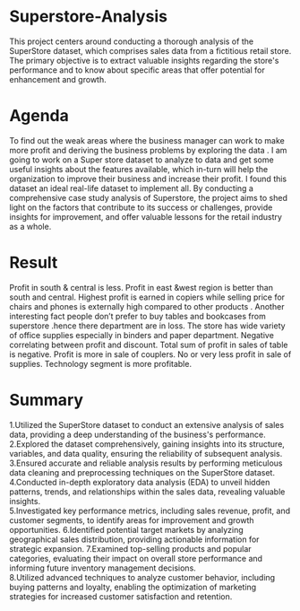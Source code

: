 # Superstore-Analysis
This project centers around conducting a thorough analysis of the SuperStore dataset, which comprises sales data from a fictitious retail store. The primary objective is to extract valuable insights regarding the store's performance and to know about specific areas that offer potential for enhancement and growth.
# Agenda
To find out the weak areas where the business manager can work to make more profit and deriving the business problems by exploring the data . I am going to work on a Super store dataset to analyze to data and get some useful insights about the features available, which in-turn will help the organization to improve their business and increase their profit. I found this dataset an ideal real-life dataset to implement all. By conducting a comprehensive case study analysis of Superstore, the project aims to shed light on the factors that contribute to its success or challenges, provide insights for improvement, and offer valuable lessons for the retail industry as a whole.
# Result
Profit in south & central is less. Profit in east &west region is better than south and central. Highest profit is earned in copiers while selling price for chairs and phones is externally high compared to other products . Another interesting fact people don’t prefer to buy tables and bookcases from superstore .hence there department are in loss. The store has wide variety of office supplies especially in binders and paper department. Negative correlating between profit and discount. Total sum of profit in sales of table is negative. Profit is more in sale of couplers. No or very less profit in sale of supplies. Technology segment is more profitable.
# Summary
1.Utilized the SuperStore dataset to conduct an extensive analysis of sales data, providing a deep understanding of the business's performance. 
2.Explored the dataset comprehensively, gaining insights into its structure, variables, and data quality, ensuring the reliability of subsequent
analysis.
3.Ensured accurate and reliable analysis results by performing meticulous data cleaning and preprocessing techniques on the SuperStore dataset. 
4.Conducted in-depth exploratory data analysis (EDA) to unveil hidden patterns, trends, and relationships within the sales data, revealing valuable 
insights.    
5.Investigated key performance metrics, including sales revenue, profit, and customer segments, to identify areas for improvement and growth 
opportunities. 
6.Identified potential target markets by analyzing geographical sales distribution, providing actionable information for strategic expansion.
7.Examined top-selling products and popular categories, evaluating their impact on overall store performance and informing future inventory
management decisions.    
8.Utilized advanced techniques to analyze customer behavior, including buying patterns and loyalty, enabling the optimization of marketing 
strategies for increased             customer satisfaction and retention.
